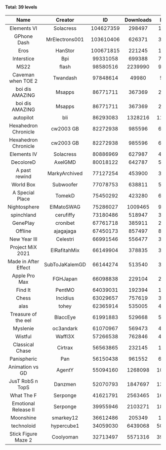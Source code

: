 #### Total: 39 levels

| Name | Creator | ID | Downloads | Likes |
|:---:|:---:|:---:|:---:|:---:|
| Elements VI | Solacress | 104627359 | 298497 | 19096
| GPhone Dash | MrElectrons001 | 103610406 | 626371 | 37434
| Eros | HanStor | 100671815 | 221245 | 17666
| Interstice | Bpi | 99331058 | 699388 | 72608
| MS22 | flash | 98580516 | 2239990 | 90654
| Caveman when TOE 2 | Twandash | 97848614 | 49980 | 5656
| boi dis AMAZING | Msapps | 86771711 | 367369 | 25566
| boi dis AMAZING | Msapps | 86771711 | 367369 | 25566
| autopilot | bli | 86293083 | 1328216 | 112608
| Hexahedron Chronicle | cw2003 GB | 82272938 | 985596 | 67471
| Hexahedron Chronicle | cw2003 GB | 82272938 | 985596 | 67471
| Elements IV | Solacress | 80886969 | 627987 | 43642
| DecoloreD | AxelGMD | 80018122 | 642787 | 53890
| A past rewind | MarkyArchived | 77127254 | 453900 | 30283
| World Box | Subwoofer | 77078753 | 638811 | 58496
| A Special Place | TomekD | 75450292 | 423280 | 60523
| Nightosphere | ElMatoSWAG | 75286027 | 1009465 | 95034
| spinchland | cerufiffy | 73180486 | 518947 | 39309
| GenePlay | cronibet | 67761718 | 385911 | 24709
| Offline | ajagajaga | 67450173 | 857497 | 80201
| New Year III | Celestri | 66991546 | 556477 | 36253
| Project MiX 2021 | ElRafitahMix | 66149904 | 378835 | 31068
| Made in After Effect | SubToJaKalemGD | 66144274 | 513540 | 30681
| Apple Pro Max | FGHJapan | 66098838 | 229104 | 21566
| Find It | PentMO | 64039031 | 192394 | 13645
| Chess | Incidius | 63029657 | 757619 | 33053
| alas | tohey | 62365914 | 535005 | 45109
| Treasure of the eel | BlaccEye | 61991883 | 529668 | 50010
| Myslenie | oc3andark | 61070967 | 569473 | 42600
| Wistful | Waffl3X | 57266538 | 762846 | 43485
| Classical Chase | Cirtrax | 56563865 | 232145 | 15781
| Panispheric | Pan | 56150438 | 961552 | 69426
| Animation vs GD | AgentY | 55094160 | 1268098 | 107391
| JusT RobS n TopS | Danzmen | 52070793 | 1847697 | 135174
| What The F | Serponge | 41621791 | 2563465 | 165503
| Emotional Release II | Serponge | 39955946 | 2103271 | 184295
| Moonshine | smarkey12 | 36612486 | 205349 | 10563
| technoloid | hypercube1 | 34059030 | 6439068 | 505742
| Stick Figure Maze 2 | Coolyoman | 32713497 | 5571316 | 399042
